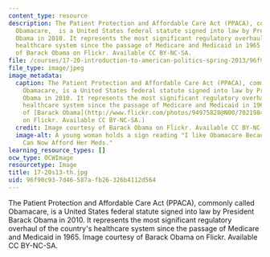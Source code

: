```yaml
---
content_type: resource
description: The Patient Protection and Affordable Care Act (PPACA), commonly called
  Obamacare,  is a United States federal statute signed into law by President Barack
  Obama in 2010. It represents the most significant regulatory overhaul of the country's
  healthcare system since the passage of Medicare and Medicaid in 1965. Image courtesy
  of Barack Obama on Flickr. Available CC BY-NC-SA.
file: /courses/17-20-introduction-to-american-politics-spring-2013/96f90c937d46587afb26326b4112d564_17-20s13-th.jpg
file_type: image/jpeg
image_metadata:
  caption: The Patient Protection and Affordable Care Act (PPACA), commonly called
    Obamacare, is a United States federal statute signed into law by President Barack
    Obama in 2010. It represents the most significant regulatory overhaul of the country's
    healthcare system since the passage of Medicare and Medicaid in 1965. (Image courtesy
    of [Barack Obama](http://www.flickr.com/photos/94975828@N00/7021984583/in/photolist-bGvvnH-btAGhA-btAGaU-btAGfL-bGvvzV-btAG5J-6Sxjwk-6SBnfs-dp3rSC-dp3s5f-bGxWv4-dp3rYw-fjVWCb-ddbS3u-dAPm5o-cnmuFj-cnmuyy-cnmupS-cnmu5d-cnmuUC-cnmtgA-cnmuCm-cnmuSU-cnmtL9-cnmtw3-cnmtqd-cnmuKE-cnmtC9-cnmumm-cnmtZj-cnmtTf-cnmu9U-d17hQS-dcm4cd-77NrKH-8BP7kS-8PTJoC-7Mshje-9r5HbE-7V1DXs-7HNSTY-8aDkef-8JLfaf-8Q9LYY-8d8cQx-8bk1X1-8ekbUE-85Enz3-93yiPC-7X17xX-7WrZYi)
    on Flickr. Available CC BY-NC-SA.)
  credit: Image courtesy of Barack Obama on Flickr. Available CC BY-NC-SA.
  image-alt: A young woman holds a sign reading "I like Obamacare Because My Grandma
    Can Now Afford Her Meds."
learning_resource_types: []
ocw_type: OCWImage
resourcetype: Image
title: 17-20s13-th.jpg
uid: 96f90c93-7d46-587a-fb26-326b4112d564
---
```

The Patient Protection and Affordable Care Act (PPACA), commonly called Obamacare,  is a United States federal statute signed into law by President Barack Obama in 2010. It represents the most significant regulatory overhaul of the country's healthcare system since the passage of Medicare and Medicaid in 1965. Image courtesy of Barack Obama on Flickr. Available CC BY-NC-SA.

